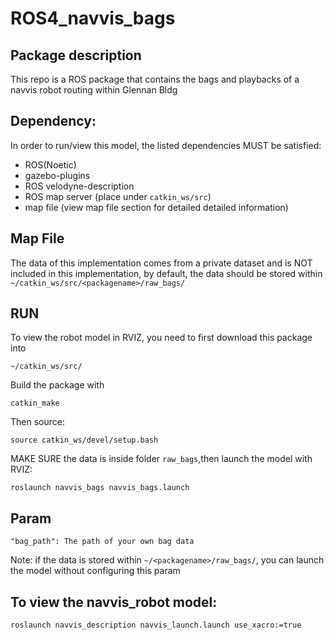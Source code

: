 # ROS4_navvis_bags

## Package description
This repo is a ROS package that contains the bags and playbacks of a navvis robot routing within Glennan Bldg

## Dependency:
In order to run/view this model, the listed dependencies MUST be satisfied:
-  ROS(Noetic)
-  gazebo-plugins
-  ROS velodyne-description
-  ROS map server (place under `catkin_ws/src`)
-  map file (view map file section for detailed detailed information)

## Map File
The data of this implementation comes from a private dataset and is NOT included in this implementation, by default, the data should be stored within `~/catkin_ws/src/<packagename>/raw_bags/`

## RUN
To view the robot model in RVIZ, you need to first download this package into

`~/catkin_ws/src/`

Build the package with

`catkin_make`

Then source:

`source catkin_ws/devel/setup.bash`

MAKE SURE the data is inside folder `raw_bags`,then launch the model with RVIZ:

`roslaunch navvis_bags navvis_bags.launch`

## Param

`"bag_path": The path of your own bag data`

Note: if the data is stored within `~/<packagename>/raw_bags/`, you can launch the model without configuring this param

## To view the navvis_robot model:

`roslaunch navvis_description navvis_launch.launch use_xacro:=true`

